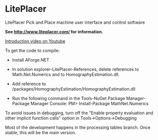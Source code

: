 # LitePlacer
LitePlacer Pick and Place machine user interface and control software

**See  http://www.liteplacer.com/ for information.**

[Introduction video on Youtube](https://www.youtube.com/watch?v=3c5Vtuefm7o)

To get the code to compile: 

* Install AForge.NET

* In solution explorer-LitePlacer-References, delete references to Math.Net.Numerics and to HomographyEstimation.dll.

* Add reference to <your LitePlacer software directory>/packages/HomographyEstimation/HomographyEstimation.dll

* Run the following command in the Tools-NuGet Package Manager-Package Manager Console: PM> Install-Package MathNet.Numerics

To avoid issues in debugging, turn off the "Enable property evaluation and other implicit function calls" option in Tools->Options->Debugging 

Most of the development happens in the processing tables branch. Once stable, this will be the main version.
